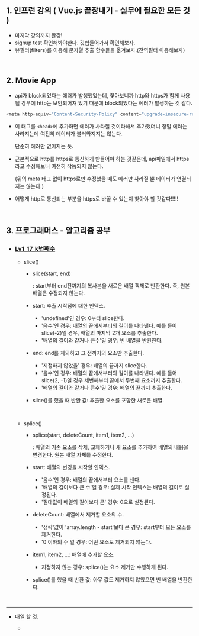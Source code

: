 <h2>1. 인프런 강의 ( Vue.js 끝장내기 - 실무에 필요한 모든 것 )</h2>

- 마지막 강의까지 완강!
- signup test 확인해봐야한다. 깃헙들어가서 확인해보자.
- 뷰필터(filters)를 이용해 문자열 추출 함수들을 옮겨보자.(전역필터 이용해보자)


<br/>

<h2>2. Movie App</h2>

- api가 block되었다는 에러가 발생했었는데,
  찾아보니까 http와 https가 함께 사용될 경우에 http는 보안되어져 있기 때문에 block되었다는 에러가 발생하는 것 같다.
  
```javascript
<meta http-equiv="Content-Security-Policy" content="upgrade-insecure-requests">
```
- 이 태그를 ```<head>```에 추가하면 에러가 사라질 것이라해서 추가했더니 정말 에러는 사라지는데 여전히 데이터가 불러와지지는 않는다.

  단순히 에러만 없어지는 듯.
- 근본적으로 http를 https로 통신하게 만들어야 하는 것같은데, api파일에서 https라고 수정해보니 여전히 작동되지 않는다.

   (위의 meta 태그 없이 https로만 수정했을 때도 에러만 사라질 뿐 데이터가 연결되지는 않는다.)
- 어떻게 http로 통신되는 부분을 https로 바꿀 수 있는지 찾아야 할 것같다!!!!!


<br/>

<h2>3. 프로그래머스 - 알고리즘 공부</h2>

- <h3><a href="https://github.com/EunJaePark/algorithm/blob/master/Lv1_17_k%EB%B2%88%EC%A7%B8%EC%88%98.html">Lv1_17_k번째수</a></h3>
  
  - slice()
    - slice(start, end) 
    
      : start부터 end전까지의 복사본을 새로운 배열 객체로 반환한다. 즉, 원본 배열은 수정되지 않는다.
      
    - start: 추출 시작점에 대한 인덱스.
      - 'undefined'인 경우: 0부터 slice한다.
      - '음수'인 경우: 배열의 끝에서부터의 길이를 나타낸다.
                    예를 들어 slice(-2)일 경우, 배열의 마지막 2개 요소를 추출한다.
      - '배열의 길이와 같거나 큰수'일 경우: 빈 배열을 반환한다.
      
    - end: end를 제외하고 그 전까지의 요소만 추출한다.
      - '지정하지 않았을' 경우: 배열의 끝까지 slice한다.
      - '음수'인 경우: 배열의 끝에서부터의 길이를 나타낸다.
                    예를 들어 slice(2, -1)일 경우 세번째부터 끝에서 두번째 요소까지 추출한다.
      - '배열의 길이와 같거나 큰수'일 경우: 배열의 끝까지 추출한다.
    
    - slice()를 했을 때 반환 값: 추출한 요소를 포함한 새로운 배열.
    
    <br/>
    
  - splice()
    - splice(start, deleteCount, item1, item2, ...)
      
      : 배열의 기존 요소를 삭제, 교체하거나 새 요소를 추가하여 배열의 내용을 변경한다. 원본 배열 자체를 수정한다.
      
    - start: 배열의 변경을 시작할 인덱스.
      - '음수'인 경우: 배열의 끝에서부터 요소를 센다.
      - '배열의 길이보다 큰 수'일 경우: 실제 시작 인텍스는 배열의 길이로 설정된다.
      - '절대값이 배열의 길이보다 큰' 경우: 0으로 설정된다.
      
    - deleteCount: 배열에서 제거할 요소의 수.
      - '생략'값이 'array.length - start'보다 큰 경우: start부터 모든 요소를 제거한다.
      - '0 이하의 수'일 경우: 어떤 요소도 제거되지 않는다.
   
    - item1, item2, ...: 배열에 추가할 요소.
      - 지정하지 않는 경우: splice()는 요소 제거만 수행하게 된다.
   
    - splice()를 했을 때 반환 값: 아무 값도 제거하지 않았으면 빈 배열을 반환한다.
  
  
<br/>

     
<hr/>

- 내일 할 것.

  - 

